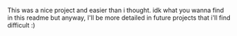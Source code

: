 This was a nice project and easier than i thought.
idk what you wanna find in this readme but anyway, I'll be more detailed in future projects that i'll find difficult :) 
